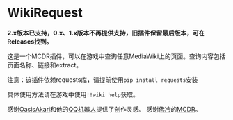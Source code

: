 # WikiRequest


**2.x版本已支持，0.x、1.x版本不再提供支持，旧插件保留最后版本，可在Releases找到。**

这是一个MCDR插件，可以在游戏中查询任意MediaWiki上的页面。查询内容包括页面名称、链接和extract。

注意：该插件依赖requests库，请提前使用`pip install requests`安装

具体使用方法请在游戏中使用`!!wiki help`获取。



感谢[OasisAkari](https://github.com/OasisAkari)和他的[QQ机器人](https://github.com/Teahouse-Studios/bot)提供了创作灵感。
感谢[佛冷](https://github.com/Fallen-Breath)的[MCDR](https://github.com/Fallen-Breath/MCDReforged)。
